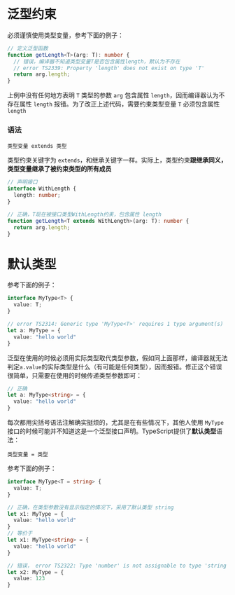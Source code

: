 # 泛型约束

必须谨慎使用类型变量，参考下面的例子：

```typescript
// 定义泛型函数
function getLength<T>(arg: T): number {
  // 错误，编译器不知道类型变量T是否包含属性length，默认为不存在
  // error TS2339: Property 'length' does not exist on type 'T'
  return arg.length;
}
```

上例中没有任何地方表明 `T` 类型的参数 `arg` 包含属性 `length`，因而编译器认为不存在属性 `length` 报错。为了改正上述代码，需要约束类型变量 `T` 必须包含属性 `length`

### 语法

```
类型变量 extends 类型
```

类型约束关键字为 `extends`，和继承关键字一样。实际上，类型约束**跟继承同义，类型变量继承了被约束类型的所有成员**

```typescript
// 声明接口
interface WithLength {
  length: number;
}

// 正确，T现在被接口类型WithLength约束，包含属性 length
function getLength<T extends WithLength>(arg: T): number {
  return arg.length;
}
```

# 默认类型

参考下面的例子：

```typescript
interface MyType<T> {
  value: T;
}

// error TS2314: Generic type 'MyType<T>' requires 1 type argument(s)
let a: MyType = {
  value: "hello world"
}
```

泛型在使用的时候必须用实际类型取代类型参数，假如同上面那样，编译器就无法判定`a.value`的实际类型是什么（有可能是任何类型），因而报错。修正这个错误很简单，只需要在使用的时候传递类型参数即可：

```typescript
// 正确
let a: MyType<string> = {
  value: "hello world"
}
```

每次都用尖括号语法注解确实挺烦的，尤其是在有些情况下，其他人使用 `MyType` 接口的时候可能并不知道这是一个泛型接口声明。TypeScript提供了**默认类型**语法：

```
类型变量 = 类型
```

参考下面的例子：

```typescript
interface MyType<T = string> {
  value: T;
}

// 正确，在类型参数没有显示指定的情况下，采用了默认类型 string
let x1: MyType = {
  value: "hello world"
}
// 等价于
let x1: MyType<string> = {
  value: "hello world"
}

// 错误， error TS2322: Type 'number' is not assignable to type 'string'
let x2: MyType = {
  value: 123
}
```